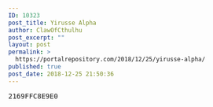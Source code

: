 ```yaml
---
ID: 10323
post_title: Yirusse Alpha
author: ClawOfCthulhu
post_excerpt: ""
layout: post
permalink: >
  https://portalrepository.com/2018/12/25/yirusse-alpha/
published: true
post_date: 2018-12-25 21:50:36
---
```

<pre>2169FFC8E9E0</pre>